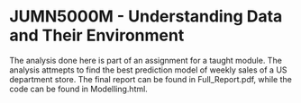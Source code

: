 # JUMN5000M - Understanding Data and Their Environment

The analysis done here is part of an assignment for a taught module. The analysis attmepts to find the best prediction model of weekly sales of a US department store. The final report can be found in Full_Report.pdf, while the code can be found in Modelling.html.
